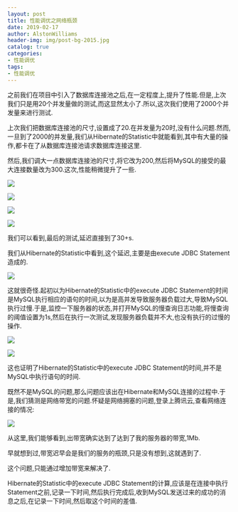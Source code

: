 ```yaml
---
layout: post
title: 性能调优之网络瓶颈
date: 2019-02-17
author: AlstonWilliams
header-img: img/post-bg-2015.jpg
catalog: true
categories:
- 性能调优
tags:
- 性能调优
---
```

之前我们在项目中引入了数据库连接池之后,在一定程度上,提升了性能.但是,上次我们只是用20个并发量做的测试,而这显然太小了.所以,这次我们使用了2000个并发量来进行测试.

上次我们把数据库连接池的尺寸,设置成了20.在并发量为20时,没有什么问题.然而,一旦到了2000的并发量,我们从Hibernate的Statistic中就能看到,其中有大量的操作,都卡在了从数据库连接池请求数据库连接这里.

然后,我们调大一点数据库连接池的尺寸,将它改为200,然后将MySQL的接受的最大连接数量改为300.这次,性能稍微提升了一些.


![](http://upload-images.jianshu.io/upload_images/4108852-2486841962c746d6.png?imageMogr2/auto-orient/strip%7CimageView2/2/w/1240)

![](http://upload-images.jianshu.io/upload_images/4108852-74366ceb2bf9ee7d.png?imageMogr2/auto-orient/strip%7CimageView2/2/w/1240)

![](http://upload-images.jianshu.io/upload_images/4108852-b3a99d5ce8becbb2.png?imageMogr2/auto-orient/strip%7CimageView2/2/w/1240)

![](http://upload-images.jianshu.io/upload_images/4108852-36db5810171abb15.png?imageMogr2/auto-orient/strip%7CimageView2/2/w/1240)


我们可以看到,最后的测试,延迟直接到了30+s.

我们从Hibernate的Statistic中看到,这个延迟,主要是由execute JDBC Statement造成的.


![](http://upload-images.jianshu.io/upload_images/4108852-0fc1bd21567f9d56.png?imageMogr2/auto-orient/strip%7CimageView2/2/w/1240)


这就很奇怪.起初以为Hibernate的Statistic中的execute JDBC Statement的时间是MySQL执行相应的语句的时间,以为是高并发导致服务器负载过大,导致MySQL执行过慢.于是,监控一下服务器的状态,并打开MySQL的慢查询日志功能,将慢查询的阈值设置为1s,然后在执行一次测试,发现服务器负载并不大,也没有执行的过慢的操作.


![](http://upload-images.jianshu.io/upload_images/4108852-0a37ca319a3e3286.png?imageMogr2/auto-orient/strip%7CimageView2/2/w/1240)

![](http://upload-images.jianshu.io/upload_images/4108852-72b730f8c2af409f.png?imageMogr2/auto-orient/strip%7CimageView2/2/w/1240)


这也证明了Hibernate的Statistic中的execute JDBC Statement的时间,并不是MySQL中执行语句的时间.

既然不是MySQL的问题,那么问题应该出在Hibernate和MySQL连接的过程中.于是,我们猜测是网络带宽的问题.怀疑是网络拥塞的问题,登录上腾讯云,查看网络连接的情况:


![](http://upload-images.jianshu.io/upload_images/4108852-98377a0d2a27a104.png?imageMogr2/auto-orient/strip%7CimageView2/2/w/1240)


从这里,我们能够看到,出带宽确实达到了达到了我的服务器的带宽,1Mb.

早就想到过,带宽迟早会是我们的服务的瓶颈,只是没有想到,这就遇到了.

这个问题,只能通过增加带宽来解决了.

Hibernate的Statistic中的execute JDBC Statement的计算,应该是在连接中执行Statement之前,记录一下时间,然后执行完成后,收到MySQL发送过来的成功的消息之后,在记录一下时间,然后取这个时间的差值.
